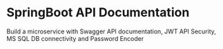 # SpringBoot API Documentation
Build a microservice with Swagger API documentation, JWT API Security, MS SQL DB connectivity and Password Encoder
